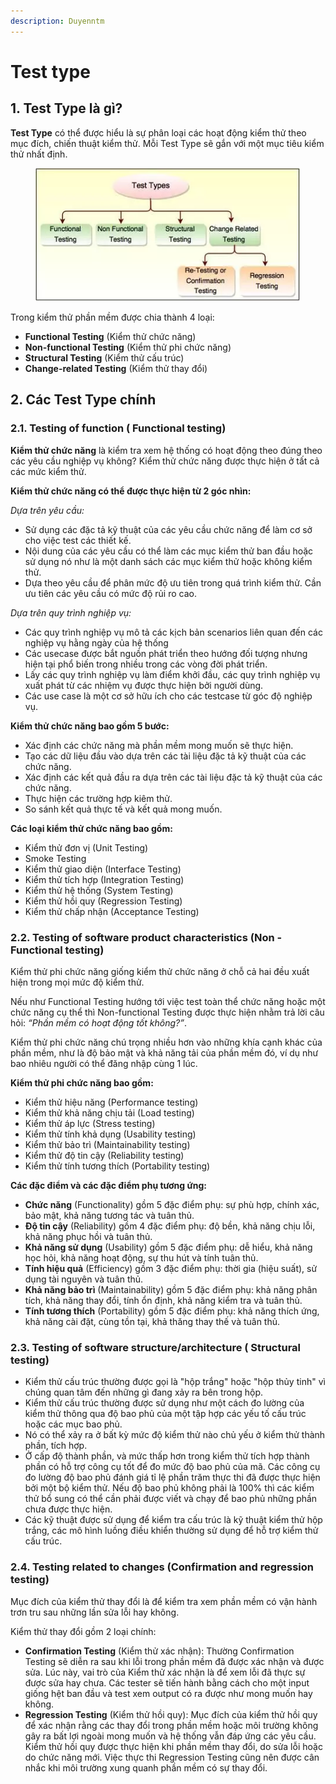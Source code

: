 ```yaml
---
description: Duyenntm
---
```


# Test type

## 1. Test Type là gì?

**Test Type** có thể được hiểu là sự phân loại các hoạt động kiểm thử theo mục đích, chiến thuật kiểm thử. Mỗi Test Type sẽ gắn với một mục tiêu kiểm thử nhất định.

<figure><img src="../../.gitbook/assets/image (9) (6).png" alt=""><figcaption></figcaption></figure>

Trong kiểm thử phần mềm được chia thành 4 loại:

* **Functional Testing** (Kiểm thử chức năng)
* **Non-functional Testing** (Kiểm thử phi chức năng)
* **Structural Testing** (Kiểm thử cấu trúc)
* **Change-related Testing** (Kiểm thử thay đổi)

## 2. Các Test Type chính

### 2.1. Testing of function ( Functional testing)

**Kiểm thử chức năng** là kiểm tra xem hệ thống có hoạt động theo đúng theo các yêu cầu nghiệp vụ không? Kiểm thử chức năng được thực hiện ở tất cả các mức kiểm thử.

**Kiểm thử chức năng có thể được thực hiện từ 2 góc nhìn:**

_Dựa trên yêu cầu:_

* Sử dụng các đặc tả kỹ thuật của các yêu cầu chức năng để làm cơ sở cho việc test các thiết kế.
* Nội dung của các yêu cầu có thể làm các mục kiểm thử ban đầu hoặc sử dụng nó như là một danh sách các mục kiểm thử hoặc không kiểm thử.
* Dựa theo yêu cầu để phân mức độ ưu tiên trong quá trình kiểm thử. Cần ưu tiên các yêu cầu có mức độ rủi ro cao.

_Dựa trên quy trình nghiệp vụ:_

* Các quy trình nghiệp vụ mô tả các kịch bản scenarios liên quan đến các nghiệp vụ hằng ngày của hệ thống
* Các usecase được bắt nguồn phát triển theo hướng đối tượng nhưng hiện tại phổ biến trong nhiều trong các vòng đời phát triển.
* Lấy các quy trình nghiệp vụ làm điểm khởi đầu, các quy trình nghiệp vụ xuất phát từ các nhiệm vụ được thực hiện bởi người dùng.
* Các use case là một cơ sở hữu ích cho các testcase từ góc độ nghiệp vụ.

**Kiểm thử chức năng bao gồm 5 bước:**

* Xác định các chức năng mà phần mềm mong muốn sẽ thực hiện.
* Tạo các dữ liệu đầu vào dựa trên các tài liệu đặc tả kỹ thuật của các chức năng.
* Xác định các kết quả đầu ra dựa trên các tài liệu đặc tả kỹ thuật của các chức năng.
* Thực hiện các trường hợp kiêm thử.
* So sánh kết quả thực tế và kết quả mong muốn.

**Các loại kiểm thử chức năng bao gồm:**

* Kiểm thử đơn vị (Unit Testing)
* Smoke Testing
* Kiểm thử giao diện (Interface Testing)
* Kiểm thử tích hợp (Integration Testing)
* Kiểm thử hệ thống (System Testing)
* Kiểm thử hồi quy (Regression Testing)
* Kiểm thử chấp nhận (Acceptance Testing)

### 2.2. Testing of software product characteristics (Non - Functional testing)

Kiểm thử phi chức năng giống kiểm thử chức năng ở chỗ cả hai đều xuất hiện trong mọi mức độ kiểm thử.

Nếu như Functional Testing hướng tới việc test toàn thể chức năng hoặc một chức năng cụ thể thì Non-functional Testing được thực hiện nhằm trả lời câu hỏi: _“Phần mềm có hoạt động tốt không?”_.

Kiểm thử phi chức năng chú trọng nhiều hơn vào những khía cạnh khác của phần mềm, như là độ bảo mật và khả năng tải của phần mềm đó, ví dụ như bao nhiêu người có thể đăng nhập cùng 1 lúc.

**Kiểm thử phi chức năng bao gồm:**

* Kiểm thử hiệu năng (Performance testing)
* Kiểm thử khả năng chịu tải (Load testing)
* Kiểm thử áp lực (Stress testing)
* Kiểm thử tính khả dụng (Usability testing)
* Kiểm thử bảo trì (Maintainability testing)
* Kiểm thử độ tin cậy (Reliability testing)
* Kiểm thử tính tương thích (Portability testing)

**Các đặc điểm và các đặc điểm phụ tương ứng:**

* **Chức năng** (Functionality) gồm 5 đặc điểm phụ: sự phù hợp, chính xác, bảo mật, khả năng tương tác và tuân thủ.
* **Độ tin cậy** (Reliability) gồm 4 đặc điểm phụ: độ bền, khả năng chịu lỗi, khả năng phục hồi và tuân thủ.
* **Khả năng sử dụng** (Usability) gồm 5 đặc điểm phụ: dễ hiểu, khả năng học hỏi, khả năng hoạt động, sự thu hút và tính tuân thủ.
* **Tính hiệu quả** (Efficiency) gồm 3 đặc điểm phụ: thời gia (hiệu suất), sử dụng tài nguyên và tuân thủ.
* **Khả năng bảo trì** (Maintainability) gồm 5 đặc điểm phụ: khả năng phân tích, khả năng thay đổi, tính ổn định, khả năng kiểm tra và tuân thủ.
* **Tính tương thích** (Portability) gồm 5 đặc điểm phụ: khả năng thích ứng, khả năng cài đặt, cùng tồn tại, khả thăng thay thế và tuân thủ.

### 2.3. Testing of software structure/architecture ( Structural testing)

* Kiểm thử cấu trúc thường được gọi là "hộp trắng" hoặc "hộp thủy tinh" vì chúng quan tâm đến những gì đang xảy ra bên trong hộp.
* Kiểm thử cấu trúc thường được sử dụng như một cách đo lường của kiểm thử thông qua độ bao phủ của một tập hợp các yếu tố cấu trúc hoặc các mục bao phủ.
* Nó có thể xảy ra ở bất kỳ mức độ kiểm thử nào chủ yếu ở kiểm thử thành phần, tích hợp.
* Ở cấp độ thành phần, và mức thấp hơn trong kiểm thử tích hợp thành phần có hỗ trợ công cụ tốt để đo mức độ bao phủ của mã. Các công cụ đo lường độ bao phủ đánh giá tỉ lệ phần trăm thực thi đã được thực hiện bởi một bộ kiểm thử. Nếu độ bao phủ không phải là 100% thì các kiểm thử bổ sung có thể cần phải được viết và chạy để bao phủ những phần chưa được thực hiện.
* Các kỹ thuật được sử dụng để kiểm tra cấu trúc là kỹ thuật kiểm thử hộp trắng, các mô hình luồng điều khiển thường sử dụng để hỗ trợ kiểm thử cấu trúc.

### 2.4. Testing related to changes (Confirmation and regression testing)

Mục đích của kiểm thử thay đổi là để kiểm tra xem phần mềm có vận hành trơn tru sau những lần sửa lỗi hay không.

Kiểm thử thay đổi gồm 2 loại chính:

* **Confirmation Testing** (Kiểm thử xác nhận): Thường Confirmation Testing sẽ diễn ra sau khi lỗi trong phần mềm đã được xác nhận và được sửa. Lúc này, vai trò của Kiểm thử xác nhận là để xem lỗi đã thực sự được sửa hay chưa. Các tester sẽ tiến hành bằng cách cho một input giống hệt ban đầu và test xem output có ra được như mong muốn hay không.
* **Regression Testing** (Kiểm thử hồi quy): Mục đích của kiểm thử hồi quy để xác nhận rằng các thay đổi trong phần mềm hoặc môi trường không gây ra bất lợi ngoài mong muốn và hệ thống vẫn đáp ứng các yêu cầu. Kiểm thử hồi quy được thực hiện khi phần mềm thay đổi, do sửa lỗi hoặc do chức năng mới. Việc thực thi Regression Testing cũng nên được cân nhắc khi môi trường xung quanh phần mềm có sự thay đổi.
